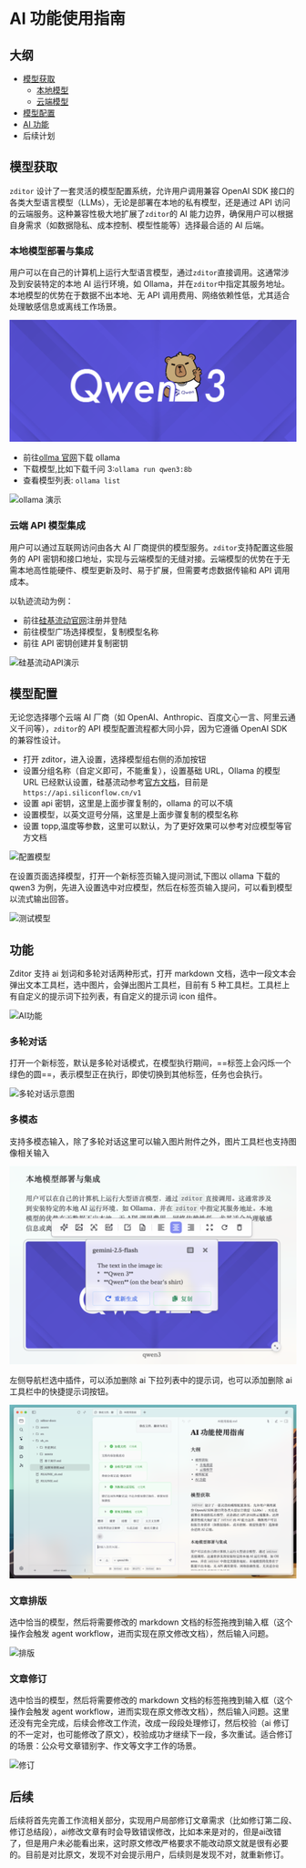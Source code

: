 # AI 功能使用指南

## 大纲

- [模型获取](#模型获取)
  - [本地模型](#本地模型部署与集成)
  - [云端模型](#云端-api-模型集成)
- [模型配置](#模型配置)
- [AI 功能](#功能)
- 后续计划

## 模型获取

`zditor` 设计了一套灵活的模型配置系统，允许用户调用兼容 OpenAI SDK 接口的各类大型语言模型（LLMs），无论是部署在本地的私有模型，还是通过 API 访问的云端服务。这种兼容性极大地扩展了`zditor`的 AI 能力边界，确保用户可以根据自身需求（如数据隐私、成本控制、模型性能等）选择最合适的 AI 后端。

### 本地模型部署与集成

用户可以在自己的计算机上运行大型语言模型，通过`zditor`直接调用。这通常涉及到安装特定的本地 AI 运行环境，如 Ollama，并在`zditor`中指定其服务地址。本地模型的优势在于数据不出本地、无 API 调用费用、网络依赖性低，尤其适合处理敏感信息或离线工作场景。

![qwen3](../assets/qwen.png)


- 前往[ollma 官网](https://www.ollama.com/)下载 ollama
- 下载模型,比如下载千问 3:`ollama run qwen3:8b`
- 查看模型列表: `ollama list`

![ollama 演示](../assets/ollama.gif)

### 云端 API 模型集成

用户可以通过互联网访问由各大 AI 厂商提供的模型服务。`zditor`支持配置这些服务的 API 密钥和接口地址，实现与云端模型的无缝对接。云端模型的优势在于无需本地高性能硬件、模型更新及时、易于扩展，但需要考虑数据传输和 API 调用成本。

以轨迹流动为例：

- 前往[硅基流动官网](https://cloud.siliconflow.cn/)注册并登陆
- 前往模型广场选择模型，复制模型名称
- 前往 API 密钥创建并复制密钥

![硅基流动API演示](../assets/siliconflow.gif)

## 模型配置

无论您选择哪个云端 AI 厂商（如 OpenAI、Anthropic、百度文心一言、阿里云通义千问等），`zditor`的 API 模型配置流程都大同小异，因为它遵循 OpenAI SDK 的兼容性设计。

- 打开 zditor，进入设置，选择模型组右侧的添加按钮
- 设置分组名称（自定义即可，不能重复），设置基础 URL，Ollama 的模型 URL 已经默认设置，硅基流动参考[官方文档](https://docs.siliconflow.cn/cn/faqs/stream-mode)，目前是`https://api.siliconflow.cn/v1`
- 设置 api 密钥，这里是上面步骤复制的，ollama 的可以不填
- 设置模型，以英文逗号分隔，这里是上面步骤复制的模型名称
- 设置 topp,温度等参数，这里可以默认，为了更好效果可以参考对应模型等官方文档

![配置模型](../assets/config_model.gif)

在设置页面选择模型，打开一个新标签页输入提问测试,下图以 ollama 下载的 qwen3 为例，先进入设置选中对应模型，然后在标签页输入提问，可以看到模型以流式输出回答。

![测试模型](../assets/model_test.gif)

## 功能

Zditor 支持 ai 划词和多轮对话两种形式，打开 markdown 文档，选中一段文本会弹出文本工具栏，选中图片，会弹出图片工具栏，目前有 5 种工具栏。工具栏上有自定义的提示词下拉列表，有自定义的提示词 icon 组件。

![AI功能](../assets/ai_tool.gif)

### 多轮对话

打开一个新标签，默认是多轮对话模式，在模型执行期间，==标签上会闪烁一个绿色的圆==，表示模型正在执行，即使切换到其他标签，任务也会执行。

![多轮对话示意图](assets/多轮对话.gif)


### 多模态

支持多模态输入，除了多轮对话这里可以输入图片附件之外，图片工具栏也支持图像相关输入

![多模态图片输入问答示意图](assets/截屏2025-07-13_14.37.22.png)

左侧导航栏选中插件，可以添加删除 ai 下拉列表中的提示词，也可以添加删除 ai 工具栏中的快捷提示词按钮。

![Agent修改文档](assets/截屏2025-07-13_11.42.09.png)

### 文章排版

选中恰当的模型，然后将需要修改的 markdown 文档的标签拖拽到输入框（这个操作会触发 agent workflow，进而实现在原文修改文档），然后输入问题。

![排版](../assets/排版.gif)

### 文章修订

选中恰当的模型，然后将需要修改的 markdown 文档的标签拖拽到输入框（这个操作会触发 agent workflow，进而实现在原文修改文档），然后输入问题。这里还没有完全完成，后续会修改工作流，改成一段段处理修订，然后校验（ai 修订的不一定对，也可能修改了原文），校验成功才继续下一段，多次重试。适合修订的场景：公众号文章错别字、作文等文字工作的场景。

![修订](../assets/修订.gif)

## 后续

后续将首先完善工作流相关部分，实现用户局部修订文章需求（比如修订第二段、修订总结段），ai修改文章有时会导致错误修改，比如本来是对的，但是ai改错了，但是用户未必能看出来，这时原文修改严格要求不能改动原文就是很有必要的。目前是对比原文，发现不对会提示用户，后续则是发现不对，就重新修订。